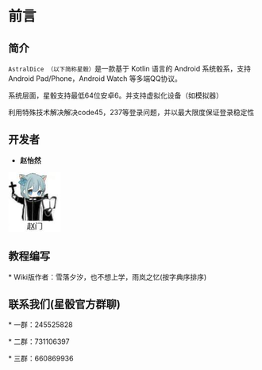 # 前言

## 简介
`AstralDice （以下简称星骰）`是一款基于 Kotlin 语言的 Android 系统骰系，支持Android Pad/Phone，Android Watch 等多端QQ协议。

系统层面，星骰支持最低64位安卓6。并支持虚拟化设备（如模拟器）

利用特殊技术解决解决code45，237等登录问题，并以最大限度保证登录稳定性

## 开发者

* **赵怡然**

![此处应有一张赵赵的美图](image\12f5t48.jpg)

## 教程编写
\* Wiki版作者：雪落夕汐，也不想上学，雨岚之忆(按字典序排序)

## 联系我们(星骰官方群聊)
\*  一群：245525828

\*  二群：731106397

\*  三群：660869936